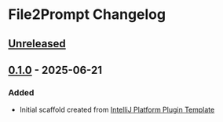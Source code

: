 <!-- Keep a Changelog guide -> https://keepachangelog.com -->

# File2Prompt Changelog

## [Unreleased]

## [0.1.0] - 2025-06-21

### Added

- Initial scaffold created from [IntelliJ Platform Plugin Template](https://github.com/JetBrains/intellij-platform-plugin-template)

[Unreleased]: https://github.com/kigya/File2Prompt/compare/v0.1.0...HEAD
[0.1.0]: https://github.com/kigya/File2Prompt/commits/v0.1.0
